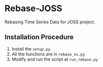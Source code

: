 # Rebase-JOSS
Rebasing Time Series Data for JOSS project.

## Installation Procedure
1. Install the `setup.py`
2. All the functions are in `rebase_os.py`
3. Modify and run the script at `run_rebase.py`
